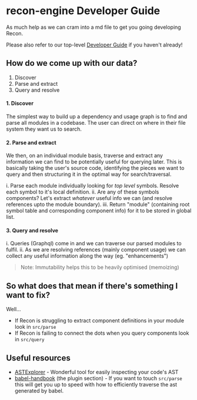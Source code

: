 recon-engine Developer Guide
============================

As much help as we can cram into a md file to get you going developing Recon.

Please also refer to our top-level [Developer Guide](../../../docs/dev-guide.md) if you haven't already!

## How do we come up with our data?

1. Discover
2. Parse and extract
2. Query and resolve

#### 1. Discover

The simplest way to build up a dependency and usage graph is to find and parse all
modules in a codebase. The user can direct on where in their file system they want
us to search.

#### 2. Parse and extract

We then, on an individual module basis, traverse and extract
any information we can find to be potentially useful for querying later. This is
basically taking the user's source code, identifying the pieces we want to query and
then structuring it in the optimal way for search/traversal.

i. Parse each module individually looking for *top level* symbols. Resolve each symbol
to it's local definition.
ii. Are any of these symbols components? Let's extract *whatever* useful info we can
(and resolve references upto the module boundary).
iii. Return "module" (containing root symbol table and corresponding component info)
for it to be stored in global list.

#### 3. Query and resolve

i. Queries (Graphql) come in and we can traverse our parsed modules to fulfil.
ii. As we are resolving references (mainly component usage) we can collect any useful
information along the way (eg. "enhancements")

> Note: Immutability helps this to be heavily optimised (memoizing)

## So what does that mean if there's something I want to fix?

Well...

- If Recon is struggling to extract component definitions in your module look in `src/parse`
- If Recon is failing to connect the dots when you query components look in `src/query`

## Useful resources

- [ASTExplorer](http://astexplorer.net) - Wonderful tool for easily inspecting your code's AST
- [babel-handbook](https://github.com/thejameskyle/babel-handbook) (the plugin section) -
If you want to touch `src/parse` this will get you up to speed with how to efficiently
traverse the ast generated by babel.

